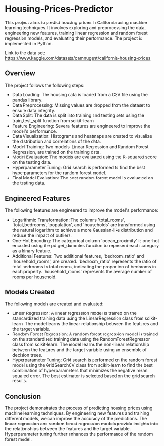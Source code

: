 # Housing-Prices-Predictor

This project aims to predict housing prices in California using machine learning techniques. It involves exploring and preprocessing the data, engineering new features, training linear regression and random forest regression models, and evaluating their performance. The project is implemented in Python.

Link to the data set: https://www.kaggle.com/datasets/camnugent/california-housing-prices

## Overview

The project follows the following steps:

- Data Loading: The housing data is loaded from a CSV file using the pandas library.
- Data Preprocessing: Missing values are dropped from the dataset to ensure data integrity.
- Data Split: The data is split into training and testing sets using the train_test_split function from scikit-learn.
- Feature Engineering: Several features are engineered to improve the model's performance.
- Data Visualization: Histograms and heatmaps are created to visualize the distribution and correlations of the data.
- Model Training: Two models, Linear Regression and Random Forest Regression, are trained on the training data.
- Model Evaluation: The models are evaluated using the R-squared score on the testing data.
- Hyperparameter Tuning: Grid search is performed to find the best hyperparameters for the random forest model.
- Final Model Evaluation: The best random forest model is evaluated on the testing data.

## Engineered Features

The following features are engineered to improve the model's performance:

- Logarithmic Transformation: The columns 'total_rooms', 'total_bedrooms', 'population', and 'households' are transformed using the natural logarithm to achieve a more Gaussian-like distribution and reduce the impact of outliers.
- One-Hot Encoding: The categorical column 'ocean_proximity' is one-hot encoded using the pd.get_dummies function to represent each category as a binary feature.
- Additional Features: Two additional features, 'bedroom_ratio' and 'household_rooms', are created. 'bedroom_ratio' represents the ratio of total bedrooms to total rooms, indicating the proportion of bedrooms in each property. 'household_rooms' represents the average number of rooms per household.

## Models Created

The following models are created and evaluated:

- Linear Regression: A linear regression model is trained on the standardized training data using the LinearRegression class from scikit-learn. The model learns the linear relationship between the features and the target variable.
- Random Forest Regression: A random forest regression model is trained on the standardized training data using the RandomForestRegressor class from scikit-learn. The model learns the non-linear relationship between the features and the target variable using an ensemble of decision trees.
- Hyperparameter Tuning: Grid search is performed on the random forest model using the GridSearchCV class from scikit-learn to find the best combination of hyperparameters that minimizes the negative mean squared error. The best estimator is selected based on the grid search results.

## Conclusion

The project demonstrates the process of predicting housing prices using machine learning techniques. By engineering new features and training different models, we can improve the accuracy of the predictions. The linear regression and random forest regression models provide insights into the relationships between the features and the target variable. Hyperparameter tuning further enhances the performance of the random forest model.
